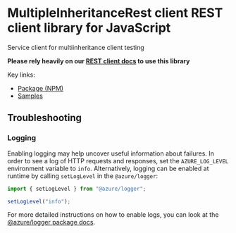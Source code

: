 # MultipleInheritanceRest client REST client library for JavaScript

Service client for multiinheritance client testing

**Please rely heavily on our [REST client docs](https://github.com/Azure/azure-sdk-for-js/blob/main/documentation/rest-clients.md) to use this library**

Key links:

- [Package (NPM)](https://www.npmjs.com/package/@msinternal/multiple-inheritance-rest)
- [Samples](https://github.com/Azure-Samples/azure-samples-js-management)

## Troubleshooting

### Logging

Enabling logging may help uncover useful information about failures. In order to see a log of HTTP requests and responses, set the `AZURE_LOG_LEVEL` environment variable to `info`. Alternatively, logging can be enabled at runtime by calling `setLogLevel` in the `@azure/logger`:

```javascript
import { setLogLevel } from "@azure/logger";

setLogLevel("info");
```

For more detailed instructions on how to enable logs, you can look at the [@azure/logger package docs](https://github.com/Azure/azure-sdk-for-js/tree/main/sdk/core/logger).
